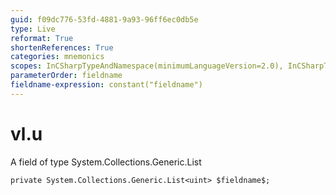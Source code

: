 ```yaml
---
guid: f09dc776-53fd-4881-9a93-96ff6ec0db5e
type: Live
reformat: True
shortenReferences: True
categories: mnemonics
scopes: InCSharpTypeAndNamespace(minimumLanguageVersion=2.0), InCSharpTypeMember(minimumLanguageVersion=2.0)
parameterOrder: fieldname
fieldname-expression: constant("fieldname")
---
```


# vl.u

A field of type System.Collections.Generic.List<uint>

```
private System.Collections.Generic.List<uint> $fieldname$;
```
